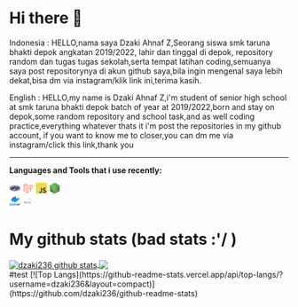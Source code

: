 # Hi there 👋
Indonesia : HELLO,nama saya Dzaki Ahnaf Z,Seorang siswa smk taruna bhakti depok angkatan 2019/2022, lahir dan tinggal di depok, repository random dan tugas tugas sekolah,serta tempat latihan coding,semuanya saya post repositorynya di akun github saya,bila ingin mengenal saya lebih dekat,bisa dm via instagram/klik link ini,terima kasih.

English : HELLO,my name is Dzaki Ahnaf Z,i'm student of senior high school at smk taruna bhakti depok batch of year at 2019/2022,born and stay on depok,some random repository and school task,and as well coding practice,everything whatever thats it i'm post the repositories in my github account, if you want to know me to closer,you can dm me via instagram/click this link,thank you
<!-- ## Introduce my name -->
<!-- **dzaki236/dzaki236** is a ✨ _special_ ✨ repository because its `README.md` (this file) appears on your GitHub profile. -->

<!-- Here are some ideas to get you started: -->
---
**Languages and Tools that i use recently:**  

<code><img height="20" src="https://raw.githubusercontent.com/github/explore/80688e429a7d4ef2fca1e82350fe8e3517d3494d/topics/php/php.png"></code>
<code><img height="20" src="https://raw.githubusercontent.com/github/explore/80688e429a7d4ef2fca1e82350fe8e3517d3494d/topics/laravel/laravel.png"></code>
<code><img height="20" src="https://raw.githubusercontent.com/github/explore/5c058a388828bb5fde0bcafd4bc867b5bb3f26f3/topics/javascript/javascript.png"></code>
<code><img height="20" src="https://raw.githubusercontent.com/github/explore/80688e429a7d4ef2fca1e82350fe8e3517d3494d/topics/nodejs/nodejs.png"></code>   
<code><img height="20" src="https://raw.githubusercontent.com/github/explore/80688e429a7d4ef2fca1e82350fe8e3517d3494d/topics/docker/docker.png"></code>
<code><img height="20" src="https://raw.githubusercontent.com/github/explore/80688e429a7d4ef2fca1e82350fe8e3517d3494d/topics/mysql/mysql.png"></code> 

<!-- - 🔭 I’m currently working on Laravel & React Native
- 🌱 I’m currently learning Laravel & React Native
 -->
# My github stats (bad stats :'/ ) 
<div style="width:100%; ">
<a href="https://github-readme-stats.vercel.app/api?username=dzaki236&show_icons=true&include_all_commits=true&theme=great-gatsby">
  <img align="center" height="150" src="https://github-readme-stats.vercel.app/api?username=dzaki236&show_icons=true&include_all_commits=true&theme=great-gatsby" alt="dzaki236 github stats" />
</a>
<a href="https://github-readme-stats.vercel.app/api/top-langs/?username=dzaki236&layout=compact&theme=great-gatsby">
  <img align="center" height="150" src="https://github-readme-stats.vercel.app/api/top-langs/?username=dzaki236&layout=compact&theme=great-gatsby" />
</a>
</div>
#test
[![Top Langs](https://github-readme-stats.vercel.app/api/top-langs/?username=dzaki236&layout=compact)](https://github.com/dzaki236/github-readme-stats)

